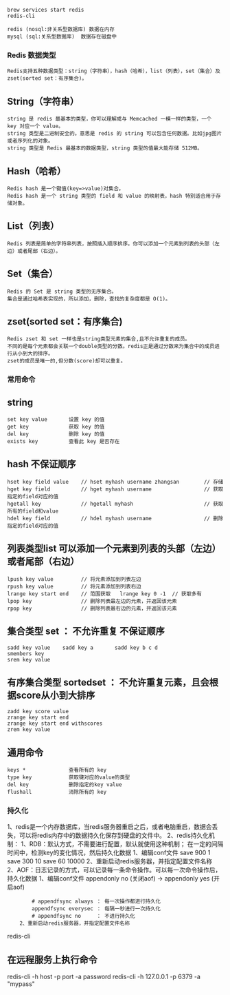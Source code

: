 ```
brew services start redis
redis-cli
```

```
redis (nosql:非关系型数据库) 数据在内存
mysql (sql:关系型数据库)  数据存在磁盘中
```

### Redis 数据类型
    Redis支持五种数据类型：string（字符串），hash（哈希），list（列表），set（集合）及zset(sorted set：有序集合)。
## String（字符串）
    string 是 redis 最基本的类型，你可以理解成与 Memcached 一模一样的类型，一个 key 对应一个 value。
    string 类型是二进制安全的。意思是 redis 的 string 可以包含任何数据。比如jpg图片或者序列化的对象。
    string 类型是 Redis 最基本的数据类型，string 类型的值最大能存储 512MB。
## Hash（哈希）
    Redis hash 是一个键值(key=>value)对集合。
    Redis hash 是一个 string 类型的 field 和 value 的映射表，hash 特别适合用于存储对象。
## List（列表）
    Redis 列表是简单的字符串列表，按照插入顺序排序。你可以添加一个元素到列表的头部（左边）或者尾部（右边）。
## Set（集合）
    Redis 的 Set 是 string 类型的无序集合。
    集合是通过哈希表实现的，所以添加，删除，查找的复杂度都是 O(1)。
## zset(sorted set：有序集合)
    Redis zset 和 set 一样也是string类型元素的集合,且不允许重复的成员。
    不同的是每个元素都会关联一个double类型的分数。redis正是通过分数来为集合中的成员进行从小到大的排序。
    zset的成员是唯一的,但分数(score)却可以重复。

### 常用命令
## string
    set key value	    设置 key 的值
    get key	            获取 key 的值
    del key	            删除 key 的值
    exists key	        查看此 key 是否存在
## hash 不保证顺序
    hset key field value    // hset myhash username zhangsan        // 存储
    hget key field          // hget myhash username                 // 获取指定的field对应的值
    hgetall key             // hgetall myhash                       // 获取所有的field和value
    hdel key field          // hdel myhash username                 // 删除指定的field对应的值
## 列表类型list 可以添加一个元素到列表的头部（左边）或者尾部（右边）
    lpush key value         // 将元素添加到列表左边
    rpush key value         // 将元素添加到列表右边
    lrange key start end    // 范围获取   lrange key 0 -1  // 获取多有
    lpop key                // 删除列表最左边的元素，并返回该元素
    rpop key                // 删除列表最右边的元素，并返回该元素
## 集合类型 set ： 不允许重复 不保证顺序
    sadd key value    sadd key a       sadd key b c d
    smembers key
    srem key value
## 有序集合类型 sortedset ： 不允许重复元素，且会根据score从小到大排序
    zadd key score value
    zrange key start end
    zrange key start end withscores
    zrem key value
## 通用命令
    keys *	            查看所有的 key
    type key            获取键对应的value的类型
    del key             删除指定的key value
    flushall	        消除所有的 key


### 持久化
1、redis是一个内存数据库，当redis服务器重启之后，或者电脑重启，数据会丢失，可以将redis内存中的数据持久化保存到硬盘的文件中。
2、redis持久化机制：
    1、RDB：默认方式，不需要进行配置，默认就使用这种机制；
        在一定的间隔时间中，检测key的变化情况，然后持久化数据
        1、编辑conf文件
            save 900 1
            save 300 10
            save 60 10000
        2、重新启动redis服务器，并指定配置文件名称
    2、AOF：日志记录的方式，可以记录每一条命令操作。可以每一次命令操作后，持久化数据
        1、编辑conf文件
            appendonly no (关闭aof) -> appendonly yes (开启aof)

            # appendfsync always ： 每一次操作都进行持久化
            appendfsync everysec ： 每隔一秒进行一次持久化
            # appendfsync no     ： 不进行持久化
        2、重新启动redis服务器，并指定配置文件名称      

redis-cli

## 在远程服务上执行命令
redis-cli -h host -p port -a password
redis-cli -h 127.0.0.1 -p 6379 -a "mypass"